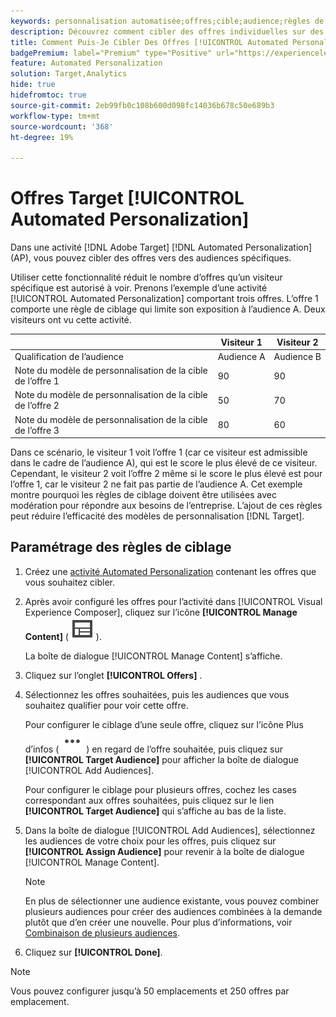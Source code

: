 ```yaml
---
keywords: personnalisation automatisée;offres;cible;audience;règles de ciblage;ciblage
description: Découvrez comment cibler des offres individuelles sur des audiences spécifiques à l’aide d’activités [!UICONTROL Automated Personalization] (AP).
title: Comment Puis-Je Cibler Des Offres [!UICONTROL Automated Personalization] ?
badgePremium: label="Premium" type="Positive" url="https://experienceleague.adobe.com/docs/target/using/introduction/intro.html?lang=en#premium newtab=true" tooltip="Découvrez ce qui est inclus dans Target Premium."
feature: Automated Personalization
solution: Target,Analytics
hide: true
hidefromtoc: true
source-git-commit: 2eb99fb0c108b600d098fc14036b678c50e689b3
workflow-type: tm+mt
source-wordcount: '368'
ht-degree: 19%

---
```


# Offres Target [!UICONTROL Automated Personalization]

Dans une activité [!DNL Adobe Target] [!DNL Automated Personalization] (AP), vous pouvez cibler des offres vers des audiences spécifiques.

Utiliser cette fonctionnalité réduit le nombre d’offres qu’un visiteur spécifique est autorisé à voir. Prenons l’exemple d’une activité [!UICONTROL Automated Personalization] comportant trois offres. L’offre 1 comporte une règle de ciblage qui limite son exposition à l’audience A. Deux visiteurs ont vu cette activité.

| | Visiteur 1 | Visiteur 2 |
|--- |--- |--- |
| Qualification de l’audience | Audience A | Audience B |
| Note du modèle de personnalisation de la cible de l’offre 1 | 90 | 90 |
| Note du modèle de personnalisation de la cible de l’offre 2 | 50 | 70 |
| Note du modèle de personnalisation de la cible de l’offre 3 | 80 | 60 |

Dans ce scénario, le visiteur 1 voit l’offre 1 (car ce visiteur est admissible dans le cadre de l’audience A), qui est le score le plus élevé de ce visiteur. Cependant, le visiteur 2 voit l’offre 2 même si le score le plus élevé est pour l’offre 1, car le visiteur 2 ne fait pas partie de l’audience A. Cet exemple montre pourquoi les règles de ciblage doivent être utilisées avec modération pour répondre aux besoins de l’entreprise. L’ajout de ces règles peut réduire l’efficacité des modèles de personnalisation [!DNL Target].

## Paramétrage des règles de ciblage

1. Créez une [activité Automated Personalization](/help/main/c-activities/t-automated-personalization/create-ap-activity.md) contenant les offres que vous souhaitez cibler.
1. Après avoir configuré les offres pour l’activité dans [!UICONTROL Visual Experience Composer], cliquez sur l’icône **[!UICONTROL Manage Content]** ( ![Icône Gérer le contenu](/help/main/assets/icons/Experience.svg) ).

   La boîte de dialogue [!UICONTROL Manage Content] s’affiche.

1. Cliquez sur l’onglet **[!UICONTROL Offers]** .

1. Sélectionnez les offres souhaitées, puis les audiences que vous souhaitez qualifier pour voir cette offre.

   Pour configurer le ciblage d’une seule offre, cliquez sur l’icône Plus d’infos ( ![Icône Plus d’infos](/help/main/assets/icons/MoreSmallList.svg) ) en regard de l’offre souhaitée, puis cliquez sur **[!UICONTROL Target Audience]** pour afficher la boîte de dialogue [!UICONTROL Add Audiences].

   Pour configurer le ciblage pour plusieurs offres, cochez les cases correspondant aux offres souhaitées, puis cliquez sur le lien **[!UICONTROL Target Audience]** qui s’affiche au bas de la liste.

1. Dans la boîte de dialogue [!UICONTROL Add Audiences], sélectionnez les audiences de votre choix pour les offres, puis cliquez sur **[!UICONTROL Assign Audience]** pour revenir à la boîte de dialogue [!UICONTROL Manage Content].

   >[!NOTE]
   >
   >En plus de sélectionner une audience existante, vous pouvez combiner plusieurs audiences pour créer des audiences combinées à la demande plutôt que d’en créer une nouvelle. Pour plus d’informations, voir [Combinaison de plusieurs audiences](/help/main/c-target/combining-multiple-audiences.md#concept_A7386F1EA4394BD2AB72399C225981E5).

1. Cliquez sur **[!UICONTROL Done]**.

>[!NOTE]
>
>Vous pouvez configurer jusqu’à 50 emplacements et 250 offres par emplacement.
